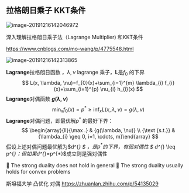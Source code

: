 ## 拉格朗日乘子 KKT条件

![image-20191216142046972](C:\Users\xzyun2011\AppData\Roaming\Typora\typora-user-images\image-20191216142046972.png)

深入理解拉格朗日乘子法（Lagrange Multiplier) 和KKT条件

https://www.cnblogs.com/mo-wang/p/4775548.html

![image-20191216142313865](C:\Users\xzyun2011\AppData\Roaming\Typora\typora-user-images\image-20191216142313865.png)

**Lagrange**拉格朗日函数 ，$\lambda, \nu$ lagrange 乘子，**L**是$f_{0}$ 的下界
$$
L(x, \lambda, \nu)=f_{0}(x)+\sum_{i=1}^{m} \lambda_{i} f_{i}(x)+\sum_{i=1}^{p} \nu_{i} h_{i}(x)
$$
**Lagrange**对偶函数 **$g(\lambda, \nu)$**
$$
\min _{x} f_{0}(x)=p^{*} \geq \inf _{x} L(x, \lambda, \nu)=g(\lambda, \nu)
$$
**Lagrange**对偶问题，即最优解$p^{*}$ 的最好下界：
$$
\begin{array}{ll}{\max .} & {g(\lambda, \nu)} \\ {\text {s.t.}} & {\lambda_{i} \geq 0, i=1, \cdots, m}\end{array}
$$
假设上述对偶问题最优解为$d^{*} $ ，是$p^{*}$的下界，有弱对偶性 $ d^{*} \leq p^{*}$； 但如果$d^{*}=p^{*}$成立则是强对偶性

	The strong duality does not hold in general
	The strong duality usually holds for convex problems

斯坦福大学 凸优化 对偶 https://zhuanlan.zhihu.com/p/54135029

